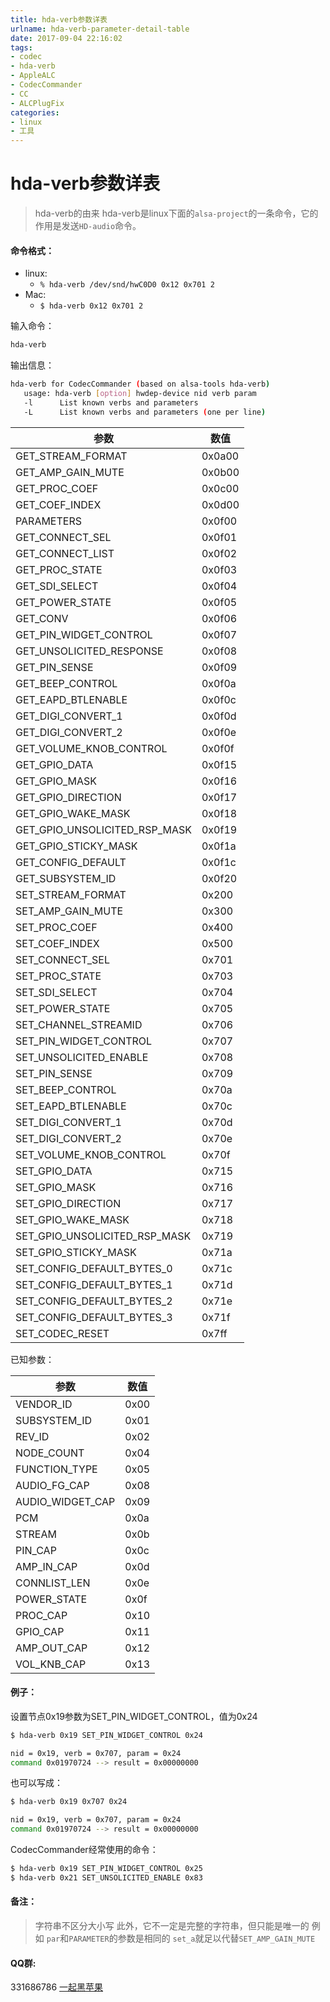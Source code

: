 ```yaml
---
title: hda-verb参数详表
urlname: hda-verb-parameter-detail-table
date: 2017-09-04 22:16:02
tags:
- codec
- hda-verb
- AppleALC
- CodecCommander
- CC
- ALCPlugFix
categories:
- linux
- 工具
---
```


# hda-verb参数详表
> hda-verb的由来
> hda-verb是linux下面的`alsa-project`的一条命令，它的作用是发送`HD-audio`命令。

#### 命令格式：

* linux:
    * `% hda-verb /dev/snd/hwC0D0 0x12 0x701 2` 
* Mac:
    * `$ hda-verb 0x12 0x701 2`

输入命令：

```sh
hda-verb 
```
输出信息：

```sh
hda-verb for CodecCommander (based on alsa-tools hda-verb)
   usage: hda-verb [option] hwdep-device nid verb param
   -l      List known verbs and parameters
   -L      List known verbs and parameters (one per line)
```

|参数                            | 数值  |
|-------------------------------|-------|
|GET_STREAM_FORMAT              | 0x0a00|
|GET_AMP_GAIN_MUTE              | 0x0b00|
|GET_PROC_COEF                  | 0x0c00|
|GET_COEF_INDEX                 | 0x0d00|
|PARAMETERS                     | 0x0f00|
|GET_CONNECT_SEL                | 0x0f01|
|GET_CONNECT_LIST               | 0x0f02|
|GET_PROC_STATE                 | 0x0f03|
|GET_SDI_SELECT                 | 0x0f04|
|GET_POWER_STATE                | 0x0f05|
|GET_CONV                       | 0x0f06|
|GET_PIN_WIDGET_CONTROL         | 0x0f07|
|GET_UNSOLICITED_RESPONSE       | 0x0f08|
|GET_PIN_SENSE                  | 0x0f09|
|GET_BEEP_CONTROL               | 0x0f0a|
|GET_EAPD_BTLENABLE             | 0x0f0c|
|GET_DIGI_CONVERT_1             | 0x0f0d|
|GET_DIGI_CONVERT_2             | 0x0f0e|
|GET_VOLUME_KNOB_CONTROL        | 0x0f0f|
|GET_GPIO_DATA                  | 0x0f15|
|GET_GPIO_MASK                  | 0x0f16|
|GET_GPIO_DIRECTION             | 0x0f17|
|GET_GPIO_WAKE_MASK             | 0x0f18|
|GET_GPIO_UNSOLICITED_RSP_MASK  | 0x0f19|
|GET_GPIO_STICKY_MASK           | 0x0f1a|
|GET_CONFIG_DEFAULT             | 0x0f1c|
|GET_SUBSYSTEM_ID               | 0x0f20|
|SET_STREAM_FORMAT              | 0x200|
|SET_AMP_GAIN_MUTE              | 0x300|
|SET_PROC_COEF                  | 0x400|
|SET_COEF_INDEX                 | 0x500|
|SET_CONNECT_SEL                | 0x701|
|SET_PROC_STATE                 | 0x703|
|SET_SDI_SELECT                 | 0x704|
|SET_POWER_STATE                | 0x705|
|SET_CHANNEL_STREAMID           | 0x706|
|SET_PIN_WIDGET_CONTROL         | 0x707|
|SET_UNSOLICITED_ENABLE         | 0x708|
|SET_PIN_SENSE                  | 0x709|
|SET_BEEP_CONTROL               | 0x70a|
|SET_EAPD_BTLENABLE             | 0x70c|
|SET_DIGI_CONVERT_1             | 0x70d|
|SET_DIGI_CONVERT_2             | 0x70e|
|SET_VOLUME_KNOB_CONTROL        | 0x70f|
|SET_GPIO_DATA                  | 0x715|
|SET_GPIO_MASK                  | 0x716|
|SET_GPIO_DIRECTION             | 0x717|
|SET_GPIO_WAKE_MASK             | 0x718|
|SET_GPIO_UNSOLICITED_RSP_MASK  | 0x719|
|SET_GPIO_STICKY_MASK           | 0x71a|
|SET_CONFIG_DEFAULT_BYTES_0     | 0x71c|
|SET_CONFIG_DEFAULT_BYTES_1     | 0x71d|
|SET_CONFIG_DEFAULT_BYTES_2     | 0x71e|
|SET_CONFIG_DEFAULT_BYTES_3     | 0x71f|
|SET_CODEC_RESET                | 0x7ff|

已知参数：

|参数                            | 数值  |
|-------------------------------|-------|
|VENDOR_ID                  | 0x00|
|SUBSYSTEM_ID               | 0x01|
|REV_ID                     | 0x02|
|NODE_COUNT                 | 0x04|
|FUNCTION_TYPE              | 0x05|
|AUDIO_FG_CAP               | 0x08|
|AUDIO_WIDGET_CAP           | 0x09|
|PCM                        | 0x0a|
|STREAM                     | 0x0b|
|PIN_CAP                    | 0x0c|
|AMP_IN_CAP                 | 0x0d|
|CONNLIST_LEN               | 0x0e|
|POWER_STATE                | 0x0f|
|PROC_CAP                   | 0x10|
|GPIO_CAP                   | 0x11|
|AMP_OUT_CAP                | 0x12|
|VOL_KNB_CAP                | 0x13|


#### 例子：
设置节点0x19参数为SET_PIN_WIDGET_CONTROL，值为0x24

```sh
$ hda-verb 0x19 SET_PIN_WIDGET_CONTROL 0x24

nid = 0x19, verb = 0x707, param = 0x24
command 0x01970724 --> result = 0x00000000
```
也可以写成：

```sh
$ hda-verb 0x19 0x707 0x24

nid = 0x19, verb = 0x707, param = 0x24
command 0x01970724 --> result = 0x00000000
```

CodecCommander经常使用的命令：

```sh
$ hda-verb 0x19 SET_PIN_WIDGET_CONTROL 0x25
$ hda-verb 0x21 SET_UNSOLICITED_ENABLE 0x83
```

#### 备注：
> 字符串不区分大小写
> 此外，它不一定是完整的字符串，但只能是唯一的
> 例如 `par`和`PARAMETER`的参数是相同的
> `set_a`就足以代替`SET_AMP_GAIN_MUTE`

#### QQ群:
331686786 [一起黑苹果](http://shang.qq.com/wpa/qunwpa?idkey=db511a29e856f37cbb871108ffa77a6e79dde47e491b8f2c8d8fe4d3c310de91)

